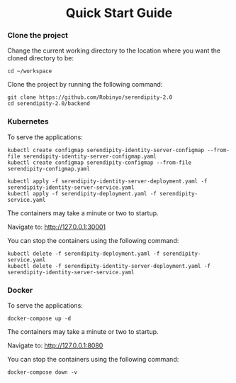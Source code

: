 <h1 align="center">Quick Start Guide</h1>

### Clone the project 

Change the current working directory to the location where you want the cloned directory to be:

```
cd ~/workspace
```

Clone the project by running the following command:

```
git clone https://github.com/Robinyo/serendipity-2.0
cd serendipity-2.0/backend
``` 

### Kubernetes

To serve the applications:

```
kubectl create configmap serendipity-identity-server-configmap --from-file serendipity-identity-server-configmap.yaml
kubectl create configmap serendipity-configmap --from-file serendipity-configmap.yaml

kubectl apply -f serendipity-identity-server-deployment.yaml -f serendipity-identity-server-service.yaml
kubectl apply -f serendipity-deployment.yaml -f serendipity-service.yaml
```

The containers may take a minute or two to startup.

Navigate to: http://127.0.0.1:30001

You can stop the containers using the following command:

```
kubectl delete -f serendipity-deployment.yaml -f serendipity-service.yaml
kubectl delete -f serendipity-identity-server-deployment.yaml -f serendipity-identity-server-service.yaml
```

### Docker 

To serve the applications:

```
docker-compose up -d
```

The containers may take a minute or two to startup.

Navigate to: http://127.0.0.1:8080

You can stop the containers using the following command:

```
docker-compose down -v
```
